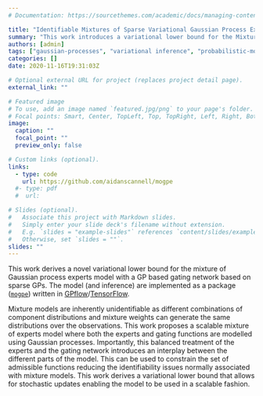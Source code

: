```yaml
---
# Documentation: https://sourcethemes.com/academic/docs/managing-content/

title: "Identifiable Mixtures of Sparse Variational Gaussian Process Experts"
summary: "This work introduces a variational lower bound for the Mixture of Gaussian Process Experts model with a GP-based gating network based on sparse GPs. The model (and inference) are implemented in GPflow/TensorFlow."
authors: [admin]
tags: ["gaussian-processes", "variational inference", "probabilistic-modelling", "machine-learning", "python", "GPflow", "TensorFlow", "bayesian-inference", "research", "code"]
categories: []
date: 2020-11-16T19:31:03Z

# Optional external URL for project (replaces project detail page).
external_link: ""

# Featured image
# To use, add an image named `featured.jpg/png` to your page's folder.
# Focal points: Smart, Center, TopLeft, Top, TopRight, Left, Right, BottomLeft, Bottom, BottomRight.
image:
  caption: ""
  focal_point: ""
  preview_only: false

# Custom links (optional).
links:
  - type: code
    url: https://github.com/aidanscannell/mogpe
  #- type: pdf
  #  url: 

# Slides (optional).
#   Associate this project with Markdown slides.
#   Simply enter your slide deck's filename without extension.
#   E.g. `slides = "example-slides"` references `content/slides/example-slides.md`.
#   Otherwise, set `slides = ""`.
slides: ""
---
```

This work derives a novel variational lower bound for the mixture of Gaussian process experts model with a GP based gating network based on sparse GPs. 
The model (and inference) are implemented as a package ([`mogpe`](https://github.com/aidanscannell/mogpe)) written
in [GPflow](https://github.com/GPflow/GPflow)/[TensorFlow](https://github.com/tensorflow/tensorflow).

Mixture models are inherently unidentifiable as different combinations of component distributions
and mixture weights can generate the same distributions over the observations.
This work proposes a scalable mixture of experts model where both the experts and gating functions are
modelled using Gaussian processes.
Importantly, this balanced treatment of the experts and the gating network introduces an
interplay between the different parts of the model.
This can be used to constrain the set of admissible
functions reducing the identifiability issues normally associated with mixture models.
This work derives a variational lower bound that allows for stochastic updates enabling the model to
be used in a scalable fashion.



